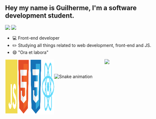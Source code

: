 ## Hey my name is Guilherme, I'm a software development student.

<div> 

  <a href ="mailto:g_drummond@hotmail.com"><img src="https://img.shields.io/badge/Microsoft_Outlook-0078D4?style=for-the-badge&logo=microsoft-outlook&logoColor=white" target="_blank"></a>
  <a href="https://www.linkedin.com/in/guilhermedrummond/" target="_blank"><img src="https://img.shields.io/badge/-LinkedIn-%230077B5?style=for-the-badge&logo=linkedin&logoColor=white" target="_blank"></a> 
 
</div>


- 💻 Front-end developer
- ✏️ Studying all things related to web development, front-end and JS.
- 😄 "Ora et labora"


<div align="center">
  <!--
  <a href="https://github.com/GuilhermeDrummond">
  <img height="180em" src="https://github-readme-stats.vercel.app/api?username=GuilhermeDrummond&show_icons=true&theme=dracula&include_all_commits=true&count_private=true"/> -->
  
  
  <img align="left" alt="Js" height="180em" width="40" src="https://raw.githubusercontent.com/devicons/devicon/master/icons/javascript/javascript-plain.svg">
  <img align="left" alt="HTML" height="180em" width="40" src="https://raw.githubusercontent.com/devicons/devicon/master/icons/html5/html5-original.svg">
  <img align="left" alt="CSS" height="180em" width="40" src="https://raw.githubusercontent.com/devicons/devicon/master/icons/css3/css3-original.svg">
  <img align="left" alt="React" height="180em" width="40" src="https://raw.githubusercontent.com/devicons/devicon/master/icons/react/react-original.svg">

  <img height="180em" src="https://github-readme-stats.vercel.app/api/top-langs/?username=GuilhermeDrummond&layout=compact&langs_count=7&theme=gotham "/>
</div> 

<!-- 
<div style="display: inline_block" align="left"><br>
  <img align="center" alt="Csharp" height="30" width="40" src="https://raw.githubusercontent.com/devicons/devicon/master/icons/csharp/csharp-original.svg">
  <img align="center" alt="React" height="30" width="40" src="https://raw.githubusercontent.com/devicons/devicon/master/icons/react/react-original.svg">
  <img align="center" alt="ts" height="30" width="40" src="https://raw.githubusercontent.com/devicons/devicon/master/icons/typescript/typescript-plain.svg">
</div>
-->

##

![Snake animation](https://github.com/GuilhermeDrummond/GuilhermeDrummond/blob/output/github-contribution-grid-snake.svg)
